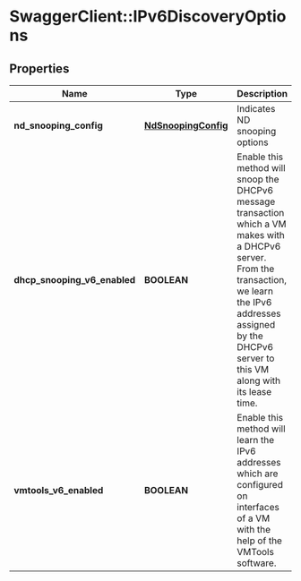 # SwaggerClient::IPv6DiscoveryOptions

## Properties
Name | Type | Description | Notes
------------ | ------------- | ------------- | -------------
**nd_snooping_config** | [**NdSnoopingConfig**](NdSnoopingConfig.md) | Indicates ND snooping options | [optional] 
**dhcp_snooping_v6_enabled** | **BOOLEAN** | Enable this method will snoop the DHCPv6 message transaction which a VM makes with a DHCPv6 server. From the transaction, we learn the IPv6 addresses assigned by the DHCPv6 server to this VM along with its lease time.  | [optional] [default to false]
**vmtools_v6_enabled** | **BOOLEAN** | Enable this method will learn the IPv6 addresses which are configured on interfaces of a VM with the help of the VMTools software.  | [optional] [default to false]


